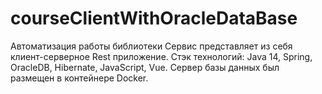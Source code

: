 # courseClientWithOracleDataBase

Автоматизация работы библиотеки 
Сервис представляет из себя клиент-серверное Rest приложение.
Стэк технологий: Java 14, Spring, OracleDB, Hibernate, JavaScript, Vue.
Сервер базы данных был размещен в контейнере Docker.
